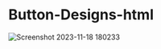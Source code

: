 # Button-Designs-html
![Screenshot 2023-11-18 180233](https://github.com/Amisha0971/Button-Designs-html/assets/136344215/720e244d-eaf7-47b0-bb57-df4131c063a5)
